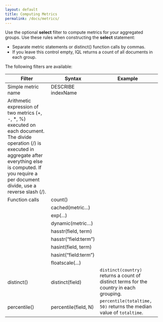 ```yaml
---
layout: default
title: Computing Metrics
permalink: /docs/metrics/
---
```


Use the optional **select** filter to compute metrics for your aggregated groups. Use these rules when constructing the **select** statement:

- Separate metric statements or distinct() function calls by commas.
- If you leave this control empty, IQL returns a count of all documents in each group. 

The following filters are available:

| Filter | Syntax | Example |
| --------- | ------------- | ---------|
| Simple metric name | DESCRIBE indexName |  |
| Arithmetic expression of two metrics (+, -, *, %) executed on each document. The divide operation (/) is executed in aggregate after everything else is computed. If you require a per document divide, use a reverse slash (/). |  |  |
| Function calls | count() |  |
|  | cached(metric...) |  |
|  | exp(...) |  |
|  | dynamic(metric…) |  | 
|  | hasstr(field, term) |  | 
|  | hasstr(“field:term”) |  | 
|  | hasint(field, term) |  | 
|  | hasint(“field:term”) |  | 
|  | floatscale(...) |  | 
| distinct() | distinct(field) | `distinct(country)` returns a count of distinct terms for the country in each grouping. |
| percentile() | percentile(field, N) | `percentile(totaltime, 50)` returns the median value of `totaltime`. |



